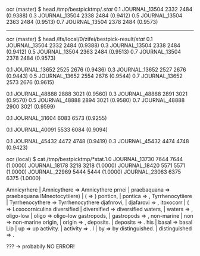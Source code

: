 ocr (master) $ head /tmp/bestpicktmp/*.stat*
0.1   JOURNAL_13504   2332    2484    (0.9388)
0.3   JOURNAL_13504   2338    2484    (0.9412)
0.5   JOURNAL_13504   2363    2484    (0.9513)
0.7   JOURNAL_13504   2378    2484    (0.9573)


------

ocr (master) $ head /lfs/local/0/zifei/bestpick-result/*stat*
0.1   JOURNAL_13504   2332    2484    (0.9388)
0.3   JOURNAL_13504   2338    2484    (0.9412)
0.5   JOURNAL_13504   2363    2484    (0.9513)
0.7   JOURNAL_13504   2378    2484    (0.9573)

0.1   JOURNAL_13652   2525    2676    (0.9436)
0.3   JOURNAL_13652   2527    2676    (0.9443)
0.5   JOURNAL_13652   2554    2676    (0.9544)
0.7   JOURNAL_13652   2573    2676    (0.9615)

0.1   JOURNAL_48888   2888    3021    (0.9560)
0.3   JOURNAL_48888   2891    3021    (0.9570)
0.5   JOURNAL_48888   2894    3021    (0.9580)
0.7   JOURNAL_48888   2900    3021    (0.9599)

0.1   JOURNAL_31604   6083    6573    (0.9255)

0.1   JOURNAL_40091   5533    6084    (0.9094)

0.1   JOURNAL_45432   4472    4748    (0.9419)
0.3   JOURNAL_45432   4474    4748    (0.9423)


ocr (local) $ cat /tmp/bestpicktmp/*stat.1.0
JOURNAL_13730 7644  7644  (1.0000)
JOURNAL_18178 3218  3218  (1.0000)
JOURNAL_18420 5571  5571  (1.0000)
JOURNAL_22969 5444  5444  (1.0000)
JOURNAL_23063 6375  6375  (1.0000)


Amnicyrhere | Amnicythere   =>  Amnicythere
prnei | praebaquana   =>  praebaquana
IMneotocytiiere) | (  =>  )
ponticn, | pontica  =>  ,
Tyrrhenocytiiere | Tyrrhenocythere  =>  Tyrrhenocythere
djafnrovi, | djafarovi  =>  ,
itoxocorr | (   =>  Loxocorniculina
diversified | diversiﬁed  =>  diversified
waters, | waters  =>  ,
oligo-low | oligo   =>  oligo-low
gastropods, | gastropods  =>  ,
non-marine | non  =>  non-marine
origin, | origin  =>  ,
deposits. | deposits  =>  .
his | basal   =>  basal
Lip | up  =>  up
activity. | activity  =>  .
l | by  =>  by
distinguished. | distinguished  =>  .

??? -> probabily NO ERROR!